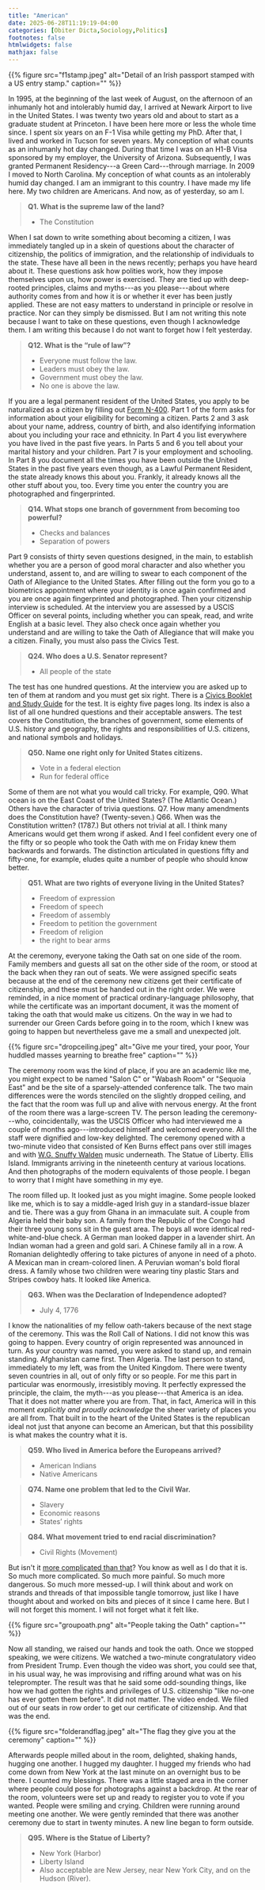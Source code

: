 ```yaml
---
title: "American"
date: 2025-06-28T11:19:19-04:00
categories: [Obiter Dicta,Sociology,Politics]
footnotes: false
htmlwidgets: false
mathjax: false
---
```



{{% figure src="f1stamp.jpeg" alt="Detail of an Irish passport stamped with a US entry stamp." caption="" %}}

In 1995, at the beginning of the last week of August, on the afternoon of an inhumanly hot and intolerably humid day, I arrived at Newark Airport to live in the United States. I was twenty two years old and about to start as a graduate student at Princeton. I have been here more or less the whole time since. I spent six years on an F-1 Visa while getting my PhD. After that, I lived and worked in Tucson for seven years. My conception of what counts as an inhumanly hot day changed. During that time I was on an H1-B Visa sponsored by my employer, the University of Arizona. Subsequently, I was granted Permanent Residency---a Green Card---through marriage. In 2009 I moved to North Carolina. My conception of what counts as an intolerably humid day changed. I am an immigrant to this country. I have made my life here. My two children are Americans. And now, as of yesterday, so am I. 

> **Q1. What is the supreme law of the land?**
> - The Constitution 

When I sat down to write something about becoming a citizen, I was immediately tangled up in a skein of questions about the character of citizenship, the politics of immigration, and the relationship of individuals to the state. These have all been in the news recently; perhaps you have heard about it. These questions ask how polities work, how they impose themselves upon us, how power is exercised. They are tied up with deep-rooted principles, claims and myths---as you please---about where authority comes from and how it is or whether it ever has been justly applied. These are not easy matters to understand in principle or resolve in practice. Nor can they simply be dismissed. But I am not writing this note because I want to take on these questions, even though I acknowledge them. I am writing this because I do not want to forget how I felt yesterday. 

> **Q12. What is the “rule of law”?**
> - Everyone must follow the law.
> - Leaders must obey the law.
> - Government must obey the law.
> - No one is above the law.

If you are a legal permanent resident of the United States, you apply to be naturalized as a citizen by filling out [Form N-400](https://www.uscis.gov/sites/default/files/document/forms/n-400.pdf). Part 1 of the form asks for information about your eligibility for becoming a citizen. Parts 2 and 3 ask about your name, address, country of birth, and also identifying information about you including your race and ethnicity. In Part 4 you list everywhere you have lived in the past five years. In Parts 5 and 6 you tell about your marital history and your children. Part 7 is your employment and  schooling. In Part 8 you document all the times you have been outside the United States in the past five years even though, as a Lawful Permanent Resident, the state already knows this about you. Frankly, it already knows all the other stuff about you, too. Every time you enter the country you are photographed and fingerprinted.

> **Q14. What stops one branch of government from becoming too powerful?**
> - Checks and balances
> - Separation of powers


Part 9 consists of thirty seven questions designed, in the main, to establish whether you are a person of good moral character and also whether you understand, assent to, and are willing to swear to each component of the Oath of Allegiance to the United States. After filling out the form you go to a biometrics appointment where your identity is once again confirmed and you are once again fingerprinted and photographed. Then your citizenship interview is scheduled. At the interview you are assessed by a USCIS Officer on several points, including whether you can speak, read, and write English at a basic level. They also check once again whether you understand and are willing to take the Oath of Allegiance that will make you a citizen. Finally, you must also pass the Civics Test. 

> **Q24. Who does a U.S. Senator represent?**
> - All people of the state

The test has one hundred questions. At the interview you are asked up to ten of them at random and you must get six right. There is a [Civics Booklet and Study Guide](https://www.uscis.gov/sites/default/files/document/brochures/OOC_M-1175_CivicsTextbook_8.5x11_V7_RGB_English_508.pdf) for the test. It is eighty five pages long. Its index is also a list of all one hundred questions and their acceptable answers. The test covers the Constitution, the branches of government, some elements of U.S. history and geography, the rights and responsibilities of U.S. citizens, and national symbols and holidays. 


> **Q50. Name one right only for United States citizens.**
> - Vote in a federal election
> - Run for federal office


Some of them are not what you would call tricky. For example, Q90. What ocean is on the East Coast of the United States? (The Atlantic Ocean.) Others have the character of trivia questions. Q7. How many amendments does the Constitution have? (Twenty-seven.) Q66. When was the Constitution written? (1787.) But others not trivial at all. I think many Americans would get them wrong if asked. And I feel confident every one of the fifty or so people who took the Oath with me on Friday knew them backwards and forwards. The distinction articulated in questions fifty and fifty-one, for example, eludes quite a number of people who should know better.

> **Q51. What are two rights of everyone living in the United States?**
> - Freedom of expression
> - Freedom of speech
> - Freedom of assembly
> - Freedom to petition the government
> - Freedom of religion
> - the right to bear arms

At the ceremony, everyone taking the Oath sat on one side of the room. Family members and guests all sat on the other side of the room, or stood at the back when they ran out of seats. We were assigned specific seats because at the end of the ceremony new citizens get their certificate of citizenship, and these must be handed out in the right order. We were reminded, in a nice moment of practical ordinary-language philosophy, that while the certificate was an important document, it was the moment of taking the oath that would make us citizens. On the way in we had to surrender our Green Cards before going in to the room, which I knew was going to happen but nevertheless gave me a small and unexpected jolt.

{{% figure src="dropceiling.jpeg" alt="Give me your tired, your poor, Your huddled masses yearning to breathe free" caption="" %}}

The ceremony room was the kind of place, if you are an academic like me, you might expect to be named "Salon C" or "Wabash Room" or "Sequoia East" and be the site of a sparsely-attended conference talk. The two main differences were the words stenciled on the slightly dropped ceiling, and the fact that the room was full up and alive with nervous energy. At the front of the room there was a large-screen TV. The person leading the ceremony---who, coincidentally, was the USCIS Officer who had interviewed me a couple of months ago---introduced himself and welcomed everyone. All the staff were dignified and low-key delighted. The ceremony opened with a two-minute video that consisted of Ken Burns effect pans over still images and with [W.G. Snuffy Walden](https://en.wikipedia.org/wiki/W._G._Snuffy_Walden) music underneath. The Statue of Liberty. Ellis Island. Immigrants arriving in the nineteenth century at various locations. And then photographs of the modern equivalents of those people. I began to worry that I might have something in my eye.

The room filled up. It looked just as you might imagine. Some people looked like me, which is to say a middle-aged Irish guy in a standard-issue blazer and tie. There was a guy from Ghana in an immaculate suit. A couple from Algeria held their baby son. A family from the Republic of the Congo had their three young sons sit in the guest area. The boys all wore identical red-white-and-blue check. A German man looked dapper in a lavender shirt. An Indian woman had a green and gold sari. A Chinese family all in a row. A Romanian delightedly offering to take pictures of anyone in need of a photo. A Mexican man in cream-colored linen. A Peruvian woman's  bold floral dress. A family whose two children were wearing tiny plastic Stars and Stripes cowboy hats. It looked like America.

> **Q63. When was the Declaration of Independence adopted?**
> - July 4, 1776

I know the nationalities of my fellow oath-takers because of the next stage of the ceremony. This was the Roll Call of Nations. I did not know this was going to happen. Every country of origin represented was announced in turn. As your country was named, you were asked to stand up, and remain standing. Afghanistan came first. Then Algeria. The last person to stand, immediately to my left, was from the United Kingdom. There were twenty seven countries in all, out of only fifty or so people. For me this part in particular was enormously, irresistibly moving. It perfectly expressed the principle, the claim, the myth---as you please---that America is an idea. That it does not matter where you are from. That, in fact, America will in this moment _explicitly and proudly acknowledge_ the sheer variety of places you are all from. That built in to the heart of the United States is the republican ideal not just that anyone can become an American, but that this possibility is what makes the country what it is. 

> **Q59. Who lived in America before the Europeans arrived?**
> - American Indians
> - Native Americans

> **Q74. Name one problem that led to the Civil War.**
> - Slavery
> - Economic reasons
> - States’ rights

> **Q84. What movement tried to end racial discrimination?**
> - Civil Rights (Movement)

But isn't it [more complicated than that](https://kieranhealy.org/files/papers/fuck-nuance.pdf)? You know as well as I do that it is. So much more complicated. So much more painful. So much more dangerous. So much more messed-up. I will think about and work on strands and threads of that impossible tangle tomorrow, just like I have thought about and worked on bits and pieces of it since I came here. But I will not forget this moment. I will not forget what it felt like.

{{% figure src="groupoath.png" alt="People taking the Oath" caption="" %}}

Now all standing, we raised our hands and took the oath. Once we stopped speaking, we were citizens. We watched a two-minute congratulatory video from President Trump. Even though the video was short, you could see that, in his usual way, he was improvising and riffing around what was on his teleprompter. The result was that he said some odd-sounding things, like how we had gotten the rights and privileges of U.S. citizenship "like no-one has ever gotten them before". It did not matter. The video ended. We filed out of our seats in row order to get our certificate of citizenship. And that was the end.

{{% figure src="folderandflag.jpeg" alt="The flag they give you at the ceremony" caption="" %}}

Afterwards people milled about in the room, delighted, shaking hands, hugging one another. I hugged my daughter. I hugged my friends who had come down from New York at the last minute on an overnight bus to be there. I counted my blessings. There was a little staged area in the corner where people could pose for photographs against a backdrop. At the rear of the room, volunteers were set up and ready to register you to vote if you wanted. People were smiling and crying. Children were running around meeting one another. We were gently reminded that there was another ceremony due to start in twenty minutes. A new line began to form outside.

> **Q95. Where is the Statue of Liberty?**
> - New York (Harbor)
> - Liberty Island
> - Also acceptable are New Jersey, near New York City, and on the Hudson (River).
